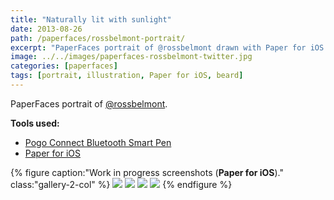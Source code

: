 ```yaml
---
title: "Naturally lit with sunlight"
date: 2013-08-26
path: /paperfaces/rossbelmont-portrait/
excerpt: "PaperFaces portrait of @rossbelmont drawn with Paper for iOS on an iPad."
image: ../../images/paperfaces-rossbelmont-twitter.jpg
categories: [paperfaces]
tags: [portrait, illustration, Paper for iOS, beard]
---
```


PaperFaces portrait of [@rossbelmont](https://twitter.com/rossbelmont).

**Tools used:**

- [Pogo Connect Bluetooth Smart Pen](https://www.amazon.com/gp/product/B009K448L4/ref=as_li_ss_tl?ie=UTF8&camp=1789&creative=390957&creativeASIN=B009K448L4&linkCode=as2&tag=mademist-20)
- [Paper for iOS](https://paper.bywetransfer.com/)

{% figure caption:"Work in progress screenshots (**Paper for iOS**)." class:"gallery-2-col" %}
[![](../../images/paperfaces-rossbelmont-process-1-600.jpg)](../../images/paperfaces-rossbelmont-process-1-lg.jpg)
[![](../../images/paperfaces-rossbelmont-process-2-600.jpg)](../../images/paperfaces-rossbelmont-process-2-lg.jpg)
[![](../../images/paperfaces-rossbelmont-process-3-600.jpg)](../../images/paperfaces-rossbelmont-process-3-lg.jpg)
[![](../../images/paperfaces-rossbelmont-process-4-600.jpg)](../../images/paperfaces-rossbelmont-process-4-lg.jpg)
{% endfigure %}
